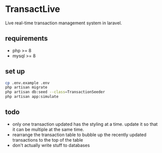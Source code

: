 # TransactLive

Live real-time transaction management system in laravel.

## requirements

- php >= 8
- mysql >= 8

## set up

```bash
cp .env.example .env
php artisan migrate
php artisan db:seed --class=TransactionSeeder
php artisan app:simulate

```

## todo

- only one transaction updated has the styling at a time. update it so that it can be multiple at the same time.
- rearrange the transaction table to bubble up the recently updated transactions to the top of the table
- don't actually write stuff to databases
